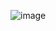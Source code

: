 
![image](https://user-images.githubusercontent.com/72913466/209776386-9a9dd2d0-564b-492c-a25d-aec61d737245.png)
